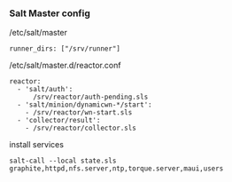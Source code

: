 ### Salt Master config

/etc/salt/master
```
runner_dirs: ["/srv/runner"]
```

/etc/salt/master.d/reactor.conf
```
reactor:
  - 'salt/auth':
      /srv/reactor/auth-pending.sls
  - 'salt/minion/dynamicwn-*/start':
    - /srv/reactor/wn-start.sls
  - 'collector/result':
    - /srv/reactor/collector.sls
```

install services
```
salt-call --local state.sls graphite,httpd,nfs.server,ntp,torque.server,maui,users
```